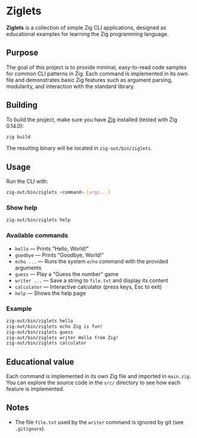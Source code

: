 # Ziglets

**Ziglets** is a collection of simple Zig CLI applications, designed as educational examples for learning the Zig programming language.

## Purpose

The goal of this project is to provide minimal, easy-to-read code samples for common CLI patterns in Zig. Each command is implemented in its own file and demonstrates basic Zig features such as argument parsing, modularity, and interaction with the standard library.

## Building

To build the project, make sure you have [Zig](https://ziglang.org/download/) installed (tested with Zig 0.14.0):

```sh
zig build
```

The resulting binary will be located in `zig-out/bin/ziglets`.

## Usage

Run the CLI with:

```sh
zig-out/bin/ziglets <command> [args...]
```

### Show help

```sh
zig-out/bin/ziglets help
```

### Available commands

- `hello` &mdash; Prints "Hello, World!"
- `goodbye` &mdash; Prints "Goodbye, World!"
- `echo ...` &mdash; Runs the system `echo` command with the provided arguments
- `guess` &mdash; Play a "Guess the number" game
- `writer ...` &mdash; Save a string to `file.txt` and display its content
- `calculator` &mdash; Interactive calculator (press keys, Esc to exit)
- `help` &mdash; Shows the help page

### Example

```sh
zig-out/bin/ziglets hello
zig-out/bin/ziglets echo Zig is fun!
zig-out/bin/ziglets guess
zig-out/bin/ziglets writer Hello from Zig!
zig-out/bin/ziglets calculator
```

## Educational value

Each command is implemented in its own Zig file and imported in `main.zig`.  
You can explore the source code in the `src/` directory to see how each feature is implemented.

## Notes

- The file `file.txt` used by the `writer` command is ignored by git (see `.gitignore`).

